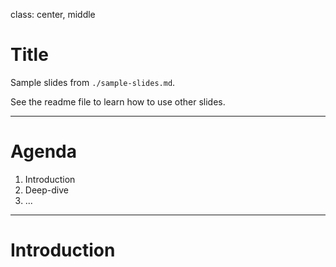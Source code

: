 class: center, middle

# Title

Sample slides from `./sample-slides.md`. 

See the readme file to learn how to use other slides.

---

# Agenda

1. Introduction
2. Deep-dive
3. ...

---

# Introduction
